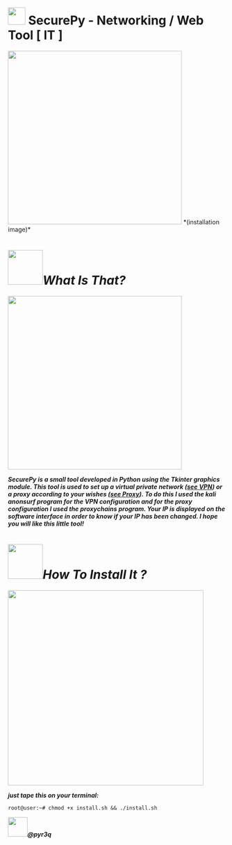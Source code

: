 # <img src="https://upload.wikimedia.org/wikipedia/commons/c/c3/Python-logo-notext.svg" width="40"> SecurePy - Networking / Web Tool [ IT ]

<img src="https://github.com/pyr3q/PythonProject/blob/master/SecurePY/IMG/image1.png" width="400">
                        *(installation image)*

# <img src="https://www.icone-png.com/png/54/53892.png" width="80">***What Is That?***

<img src="https://github.com/pyr3q/PythonProject/blob/master/SecurePY/IMG/img.jpg" width="400">

***SecurePy is a small tool developed in Python using the Tkinter graphics module. This tool is used to set up a virtual private network (<a href="https://en.wikipedia.org/wiki/Virtual_private_network">see VPN</a>) or a proxy according to your wishes (<a href="https://en.wikipedia.org/wiki/Proxy_server">see Proxy</a>). To do this I used the kali anonsurf program for the VPN configuration and for the proxy configuration I used the proxychains program. Your IP is displayed on the software interface in order to know if your IP has been changed. I hope you will like this little tool!***

# <img src="http://icon-library.com/images/install-icon-png/install-icon-png-11.jpg" width="80">***How To Install It ?***

<img src="https://github.com/pyr3q/PythonProject/blob/master/SecurePY/IMG/image2.png" width="450">

***just tape this on your terminal:***

```root@user:~# chmod +x install.sh && ./install.sh```


***<a href="https://instagram.com/pyr3q"><img src="https://upload.wikimedia.org/wikipedia/commons/thumb/e/e7/Instagram_logo_2016.svg/1200px-Instagram_logo_2016.svg.png" width="45"></a>@pyr3q***
